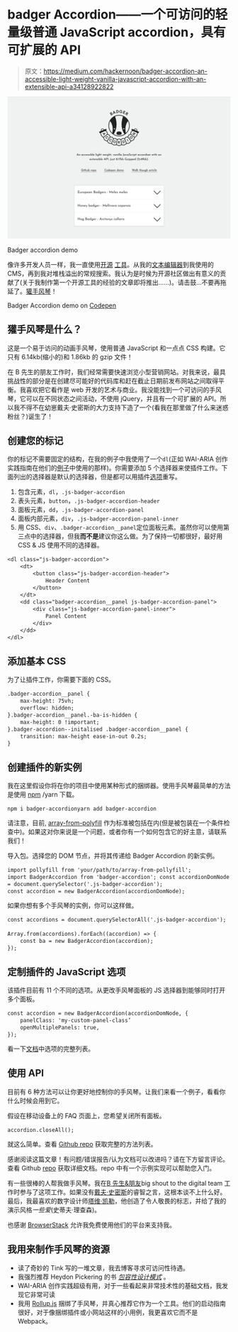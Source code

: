 # badger Accordion——一个可访问的轻量级普通 JavaScript accordion，具有可扩展的 API

> 原文：<https://medium.com/hackernoon/badger-accordion-an-accessible-light-weight-vanilla-javascript-accordion-with-an-extensible-api-a34128922822>

![](img/f4f529b498346913c5952d12000bf37f.png)

Badger accordion demo

像许多开发人员一样，我一直使用[开源](https://hackernoon.com/tagged/open-source) [工具](https://hackernoon.com/tagged/tools)。从我的[文本编辑器](https://atom.io/)到我使用的 CMS，再到我对堆栈溢出的常规搜索。我认为是时候为开源社区做出有意义的贡献了(关于我制作第一个开源工具的经验的文章即将推出……)。请击鼓…不要再拖延了。[獾手风琴](http://ba.northernbadger.co.uk/)！

Badger Accordion demo on [Codepen](https://codepen.io/stuartjnelson/pen/WZpxqY)

## 獾手风琴是什么？

这是一个易于访问的动画手风琴，使用普通 JavaScript 和一点点 CSS 构建。它只有 6.14kb(缩小的)和 1.86kb 的 gzip 文件！

在 B 先生的朋友工作时，我们经常需要快速浏览小型营销网站。对我来说，最具挑战性的部分是在创建尽可能好的代码库和赶在截止日期前发布网站之间取得平衡。我喜欢把它看作是 web 开发的艺术与商业。我没能找到一个可访问的手风琴，它可以在不同状态之间活动，不使用 jQuery，并且有一个可扩展的 API。所以我不得不在幼崽戴夫·史密斯的大力支持下造了一个(看我在那里做了什么来迷惑粉丝？)诞生了！

## 创建您的标记

你的标记不需要固定的结构，在我的例子中我使用了一个`dl`(正如 WAI-ARIA 创作实践指南在他们的[例子](https://www.w3.org/TR/wai-aria-practices-1.1/examples/accordion/accordion.html)中使用的那样)。你需要添加 5 个选择器来使插件工作。下面列出的选择器是默认的选择器，但是都可以用插件[选项](https://github.com/stuartjnelson/badger-accordion#options)重写。

1.  包含元素，`dl`，`.js-badger-accordion`
2.  表头元素，`button`，`.js-badger-accordion-header`
3.  面板元素，`dd`，`.js-badger-accordion-panel`
4.  面板内部元素，`div`，`.js-badger-accordion-panel-inner`
5.  用 CSS、`div`、`.badger-accordion__panel`定位面板元素。虽然你可以使用第三点中的选择器，但我**而不是**建议你这么做。为了保持一切都很好，最好用 CSS & JS 使用不同的选择器。

```
<dl class="js-badger-accordion">
    <dt>
        <button class="js-badger-accordion-header">
            Header Content
        </button>
    </dt>
    <dd class="badger-accordion__panel js-badger-accordion-panel">
        <div class="js-badger-accordion-panel-inner">
            Panel Content
        </div>
    </dd>
</dl>
```

## 添加基本 CSS

为了让插件工作，你需要下面的 CSS。

```
.badger-accordion__panel {
    max-height: 75vh;
    overflow: hidden;
}.badger-accordion__panel.-ba-is-hidden {
    max-height: 0 !important;
}.badger-accordion--initalised .badger-accordion__panel {
    transition: max-height ease-in-out 0.2s;
}
```

## 创建插件的新实例

我在这里假设你将在你的项目中使用某种形式的捆绑器。使用手风琴最简单的方法是使用 [npm](http://npmjs.com/package/badger-accordion) /yarn 下载。

```
npm i badger-accordionyarn add badger-accordion
```

请注意，目前, [array-from-polyfill](https://developer.mozilla.org/en-US/docs/Web/JavaScript/Reference/Global_Objects/Array/from#Polyfill) 作为标准被包括在内(但是被包装在一个条件检查中)。如果这对你来说是一个问题，或者你有一个如何包含它的好主意，请联系我们！

导入包。选择您的 DOM 节点，并将其传递给 Badger Accordion 的新实例。

```
import pollyfill from 'your/path/to/array-from-pollyfill';
import BadgerAccordion from 'badger-accordion'; const accordionDomNode = document.querySelector('.js-badger-accordion');
const accordion = new BadgerAccordion(accordionDomNode);
```

如果你想有多个手风琴的实例，你可以这样做。

```
const accordions = document.querySelectorAll('.js-badger-accordion');

Array.from(accordions).forEach((accordion) => {
    const ba = new BadgerAccordion(accordion);
});
```

## 定制插件的 JavaScript 选项

该插件目前有 11 个不同的选项。从更改手风琴面板的 JS 选择器到能够同时打开多个面板。

```
const accordion = new BadgerAccordion(accordionDomNode, {
    panelClass: 'my-custom-panel-class’
    openMultiplePanels: true,
});
```

看一下[文档](https://github.com/stuartjnelson/badger-accordion#options)中选项的完整列表。

## 使用 API

目前有 6 种方法可以让你更好地控制你的手风琴。让我们来看一个例子，看看你什么时候会用到它。

假设在移动设备上的 FAQ 页面上，您希望关闭所有面板。

```
accordion.closeAll();
```

就这么简单。查看 [Github repo](https://github.com/stuartjnelson/badger-accordion#methods) 获取完整的方法列表。

感谢阅读这篇文章！有问题/错误报告/认为文档可以改进吗？请在下方留言评论。查看 Github [repo](https://github.com/stuartjnelson/badger-accordion) 获取详细文档。repo 中有一个示例实现可以帮助您入门。

有一些很棒的人帮我做手风琴。我在[B 先生&朋友](https://www.mrbandfriends.co.uk/)big shout to the digital team 工作时参与了这项工作。如果没有[戴夫·史密斯](https://github.com/getdave)的睿智之言，这根本谈不上什么好。最后，我最喜欢的数字设计师[塔维·凯勒](https://twitter.com/taavetkelle)，他创造了令人敬畏的标志，并给了我的演示风格*一些爱*(史蒂夫·理查森)。

也感谢 [BrowserStack](https://www.browserstack.com/) 允许我免费使用他们的平台来支持我。

## 我用来制作手风琴的资源

*   读了奇妙的 Tink 写的一堆文章，我去博客寻求可访问性待遇。
*   我强烈推荐 Heydon Pickering 的书 [*包容性设计模式*](https://shop.smashingmagazine.com/products/inclusive-design-patterns) 。
*   WAI-ARIA 创作实践超级有用，对于一些看起来非常技术性的基础文档，我发现它非常可读
*   我用 [Rollup.js](http://rollupjs.org) 捆绑了手风琴，并真心推荐它作为一个工具。他们的启动指南很好，对于像捆绑插件或小网站这样的小用例，我更喜欢它而不是 Webpack。